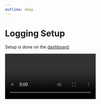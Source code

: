 ```yaml
---
outline: deep
---
```


# Logging Setup

Setup is done on the [dashboard](../../core/dashboard).

<video controls="controls" src="../../images/logging/setup.mp4" />

## Message Events

- Message edit
- Message delete: Individual and bulk message deletions

### Exempt Channels

Arcane will not post logs for messages in these channels.

## Server Events

- Channel create
- Channel delete
- Role create
- Role delete
- Role update
- Server update: Name & other various setting
- Emojis update: Creation, updates, and deletions
- Thread create
- Thread delete
- Thread update

### Exempt Channels Update Channels

Arcane will not post channel update logs for these channels.

## Member Events

- Member joined
- Member left
- Member roles changed
- Member nickname changed

## Voice Events

- Join voice channel
- Move voice channel
- Leave voice channel
- User mute state changes<sup>*</sup>
- User deaf state changes<sup>*</sup>
- User video or stream state changes<sup>*</sup>

<sup>*A debouncer will prevent users from spamming your logs by spamming mute/unmute/etc</sup>
